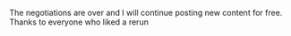 The negotiations are over and I will continue posting new content for free. Thanks to everyone who liked a rerun


